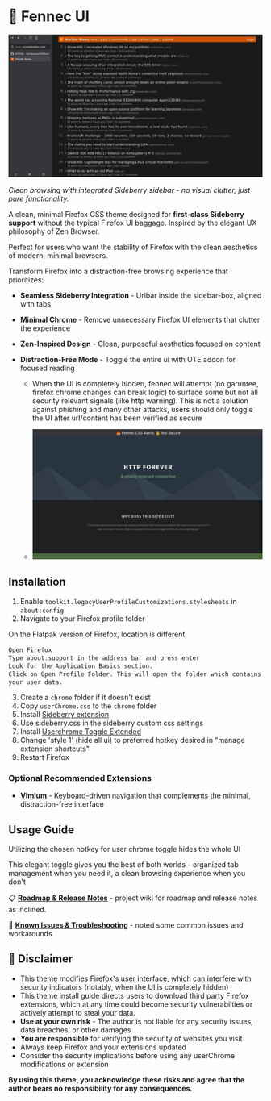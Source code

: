 # 🦊 Fennec UI

![Demo Screenshot](demo.png)

*Clean browsing with integrated Sideberry sidebar - no visual clutter, just pure functionality.*

A clean, minimal Firefox CSS theme designed for **first-class Sideberry support** without the typical Firefox UI baggage. Inspired by the elegant UX philosophy of Zen Browser.

Perfect for users who want the stability of Firefox with the clean aesthetics of modern, minimal browsers.

Transform Firefox into a distraction-free browsing experience that prioritizes:

- **Seamless Sideberry Integration** - Urlbar inside the sidebar-box, aligned with tabs

- **Minimal Chrome** - Remove unnecessary Firefox UI elements that clutter the experience  

- **Zen-Inspired Design** - Clean, purposeful aesthetics focused on content

- **Distraction-Free Mode** - Toggle the entire ui with UTE addon for focused reading
  - When the UI is completely hidden, fennec will attempt (no garuntee, firefox chrome changes can break logic) to surface some but not all security relevant signals (like http warning). This is not a solution against phishing and many other attacks, users should only toggle the UI after url/content has been verified as secure

  - ![Demo Screenshot](demo-security.png)

## Installation

1. Enable `toolkit.legacyUserProfileCustomizations.stylesheets` in `about:config`
2. Navigate to your Firefox profile folder

On the Flatpak version of Firefox, location is different

    Open Firefox
    Type about:support in the address bar and press enter
    Look for the Application Basics section.
    Click on Open Profile Folder. This will open the folder which contains your user data.

3. Create a `chrome` folder if it doesn't exist
4. Copy `userChrome.css` to the `chrome` folder
5. Install [Sideberry extension](https://addons.mozilla.org/en-US/firefox/addon/sidebery/)
6. Use sideberry.css in the sideberry custom css settings
7. Install [Userchrome Toggle Extended](https://addons.mozilla.org/en-US/firefox/addon/userchrome-toggle-extended/)
8. Change 'style 1' (hide all ui) to preferred hotkey desired in "manage extension shortcuts"
9. Restart Firefox

### Optional Recommended Extensions
- **[Vimium](https://addons.mozilla.org/en-US/firefox/addon/vimium-ff/)** - Keyboard-driven navigation that complements the minimal, distraction-free interface

## Usage Guide

Utilizing the chosen hotkey for user chrome toggle hides the whole UI

This elegant toggle gives you the best of both worlds - organized tab management when you need it, a clean browsing experience when you don't

📋 **[Roadmap & Release Notes](https://github.com/tompassarelli/fennec-css/wiki)** - project wiki for roadmap and release notes as inclined.

👾 **[Known Issues & Troubleshooting](https://github.com/tompassarelli/fennec-ui/wiki/Troubleshooting)** - noted some common issues and workarounds 

## 📜 Disclaimer

- This theme modifies Firefox's user interface, which can interfere with security indicators (notably, when the UI is completely hidden)
- This theme install guide directs users to download third party Firefox extensions, which at any time could become security vulnerabilties or actively attempt to steal your data.
- **Use at your own risk** - The author is not liable for any security issues, data breaches, or other damages
- **You are responsible** for verifying the security of websites you visit
- Always keep Firefox and your extensions updated
- Consider the security implications before using any userChrome modifications or extension

**By using this theme, you acknowledge these risks and agree that the author bears no responsibility for any consequences.**